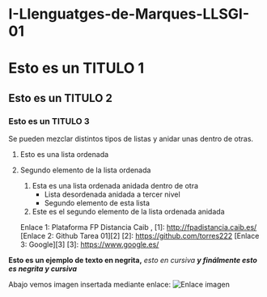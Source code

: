 # I-Llenguatges-de-Marques-LLSGI-01
Esto es un TITULO 1
=============
Esto es un TITULO 2
-------------
### Esto es un TITULO 3



Se pueden mezclar distintos tipos de listas y anidar unas dentro de otras.
1. Esto es una lista ordenada
2. Segundo elemento de la lista ordenada
    1. Esta es una lista ordenada anidada dentro de otra
        * Lista desordenada anidada a tercer nivel
        * Segundo elemento de esta lista
    2. Este es el segundo elemento de la lista ordenada anidada
    
    
    
    Enlace 1: Plataforma FP Distancia Caib , 
 [1]: http://fpadistancia.caib.es/
 [Enlace 2: Github Tarea 01][2]
 [2]: https://github.com/torres222
 [Enlace 3: Google][3]
 [3]: https://www.google.es/
 
 
 
 **Esto es un ejemplo de texto en negrita,**
 *esto en cursiva*
 ***y finálmente esto es negrita y cursiva***
 
 
 
 Abajo vemos imagen insertada mediante enlace:
 ![Enlace imagen](http://tecnonauta.net/wp-content/uploads/sites/12/2016/10/ordenador-zombi.jpg)
